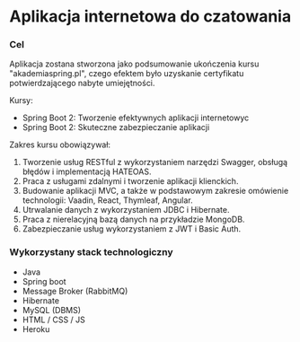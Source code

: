 # Aplikacja internetowa do czatowania

### Cel
Aplikacja zostana stworzona jako podsumowanie ukończenia kursu "akademiaspring.pl", czego efektem było uzyskanie certyfikatu potwierdzającego nabyte umiejętności.

Kursy:
- Spring Boot 2: Tworzenie efektywnych aplikacji internetowyc
- Spring Boot 2: Skuteczne zabezpieczanie aplikacji

Zakres kursu obowiązywał:
1. Tworzenie usług RESTful z wykorzystaniem narzędzi Swagger,
obsługą błędów i implementacją HATEOAS.
2. Praca z usługami zdalnymi i tworzenie aplikacji klienckich.
3. Budowanie aplikacji MVC, a także w podstawowym
zakresie omówienie technologii: Vaadin, React, Thymleaf, Angular.
4. Utrwalanie danych z wykorzystaniem JDBC i Hibernate.
5. Praca z nierelacyjną bazą danych na przykładzie MongoDB.
6. Zabezpieczanie usług wykorzystaniem z JWT i Basic Auth.

### Wykorzystany stack technologiczny
- Java
- Spring boot
- Message Broker (RabbitMQ)
- Hibernate
- MySQL (DBMS)
- HTML / CSS / JS
- Heroku
